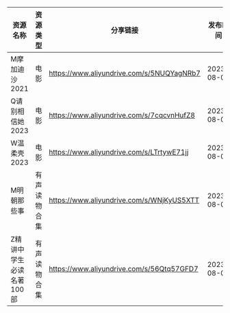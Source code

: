 | 资源名称           | 资源类型   | 分享链接                                      | 发布时间       |
| -------------- | ------ | ----------------------------------------- | ---------- |
| M摩加迪沙2021      | 电影     | https://www.aliyundrive.com/s/5NUQYagNRb7 | 2023-08-03 |
| Q请别相信她2023     | 电影     | https://www.aliyundrive.com/s/7cqcvnHufZ8 | 2023-08-03 |
| W温柔壳2023       | 电影     | https://www.aliyundrive.com/s/LTrtywE71jj | 2023-08-03 |
| M明朝那些事         | 有声读物合集 | https://www.aliyundrive.com/s/WNjKyUS5XTT | 2023-08-03 |
| Z精讲中学生必读名著100部 | 有声读物合集 | https://www.aliyundrive.com/s/56Qtq57GFD7 | 2023-08-03 |
